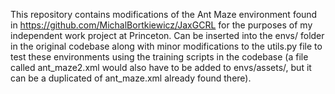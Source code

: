 This repository contains modifications of the Ant Maze environment found in https://github.com/MichalBortkiewicz/JaxGCRL for the purposes of my independent work project at Princeton. Can be inserted into the envs/ folder in the original codebase along with minor modifications to the utils.py file to test these environments using the training scripts in the codebase (a file called ant_maze2.xml would also have to be added to envs/assets/, but it can be a duplicated of ant_maze.xml already found there). 
